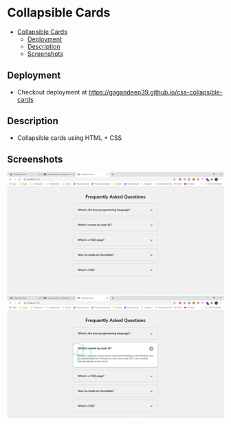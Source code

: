 # Collapsible Cards

- [Collapsible Cards](#collapsible-cards)
  - [Deployment](#deployment)
  - [Description](#description)
  - [Screenshots](#screenshots)

## Deployment

- Checkout deployment at https://gagandeep39.github.io/css-collapsible-cards

## Description

- Collapsible cards using HTML + CSS

## Screenshots

![Screenshot 1](./assets/screenshot_1.png)
![Screenshot 2](./assets/screenshot_2.png)
